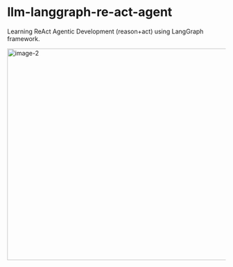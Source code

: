 # llm-langgraph-re-act-agent
Learning ReAct Agentic Development (reason+act) using LangGraph framework.

<img width="1642" height="487" alt="image-2" src="https://github.com/user-attachments/assets/767ccf74-30e5-40dd-9c32-08566973331d" />
